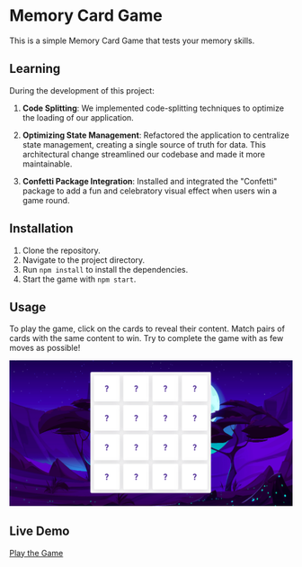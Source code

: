 # Memory Card Game

This is a simple Memory Card Game that tests your memory skills.

## Learning

During the development of this project:

1. **Code Splitting**: We implemented code-splitting techniques to optimize the loading of our application.

2. **Optimizing State Management**: Refactored the application to centralize state management, creating a single source of truth for data. This architectural change streamlined our codebase and made it more maintainable.

3. **Confetti Package Integration**: Installed and integrated the "Confetti" package to add a fun and celebratory visual effect when users win a game round.

## Installation

1. Clone the repository.
2. Navigate to the project directory.
3. Run `npm install` to install the dependencies.
4. Start the game with `npm start`.

## Usage

To play the game, click on the cards to reveal their content. Match pairs of cards with the same content to win. Try to complete the game with as few moves as possible!

![Gameplay Screenshot](public/memory_card_game.png)

## Live Demo

[Play the Game](https://memory-card-game-blue.vercel.app/)

